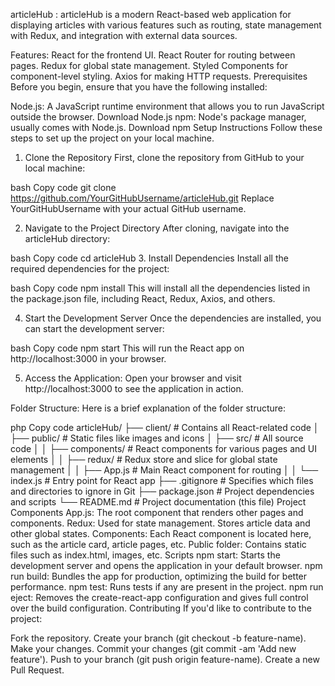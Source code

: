 articleHub :
articleHub is a modern React-based web application for displaying articles with various features such as routing, state management with Redux, and integration with external data sources.

Features: 
React for the frontend UI.
React Router for routing between pages.
Redux for global state management.
Styled Components for component-level styling.
Axios for making HTTP requests.
Prerequisites
Before you begin, ensure that you have the following installed:

Node.js: A JavaScript runtime environment that allows you to run JavaScript outside the browser. Download Node.js
npm: Node's package manager, usually comes with Node.js. Download npm
Setup Instructions
Follow these steps to set up the project on your local machine.

1. Clone the Repository
First, clone the repository from GitHub to your local machine:

bash
Copy code
git clone https://github.com/YourGitHubUsername/articleHub.git
Replace YourGitHubUsername with your actual GitHub username.

2. Navigate to the Project Directory
After cloning, navigate into the articleHub directory:

bash
Copy code
cd articleHub
3. Install Dependencies
Install all the required dependencies for the project:

bash
Copy code
npm install
This will install all the dependencies listed in the package.json file, including React, Redux, Axios, and others.

4. Start the Development Server
Once the dependencies are installed, you can start the development server:

bash
Copy code
npm start
This will run the React app on http://localhost:3000 in your browser.

5. Access the Application:
Open your browser and visit http://localhost:3000 to see the application in action.

Folder Structure:
Here is a brief explanation of the folder structure:

php
Copy code
articleHub/
├── client/                     # Contains all React-related code
│   ├── public/                 # Static files like images and icons
│   ├── src/                    # All source code
│   │   ├── components/         # React components for various pages and UI elements
│   │   ├── redux/              # Redux store and slice for global state management
│   │   ├── App.js              # Main React component for routing
│   │   └── index.js            # Entry point for React app
├── .gitignore                  # Specifies which files and directories to ignore in Git
├── package.json                # Project dependencies and scripts
└── README.md                   # Project documentation (this file)
Project Components
App.js: The root component that renders other pages and components.
Redux: Used for state management. Stores article data and other global states.
Components: Each React component is located here, such as the article card, article pages, etc.
Public folder: Contains static files such as index.html, images, etc.
Scripts
npm start: Starts the development server and opens the application in your default browser.
npm run build: Bundles the app for production, optimizing the build for better performance.
npm test: Runs tests if any are present in the project.
npm run eject: Removes the create-react-app configuration and gives full control over the build configuration.
Contributing
If you'd like to contribute to the project:

Fork the repository.
Create your branch (git checkout -b feature-name).
Make your changes.
Commit your changes (git commit -am 'Add new feature').
Push to your branch (git push origin feature-name).
Create a new Pull Request.
